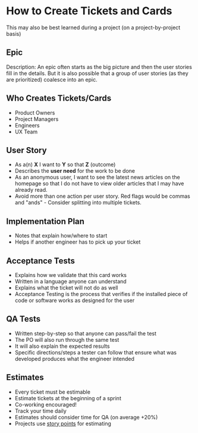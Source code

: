 # How to Create Tickets and Cards

This may also be best learned during a project (on a project-by-project basis)

## Epic

Description: An epic often starts as the big picture and then the user stories fill in the details. But it is also possible that a group of user stories (as they are prioritized) coalesce into an epic.

## Who Creates Tickets/Cards

*   Product Owners
*   Project Managers
*   Engineers
*   UX Team

## User Story

*   As a(n) **X** I want to **Y** so that **Z** (outcome)
*   Describes the **user need** for the work to be done
*   As an anonymous user, I want to see the latest news articles on the homepage so that I do not have to view older articles that I may have already read.
*   Avoid more than one action per user story. Red flags would be commas and "ands" - Consider splitting into multiple tickets.

## Implementation Plan

*   Notes that explain how/where to start
*   Helps if another engineer has to pick up your ticket

## Acceptance Tests

*   Explains how we validate that this card works
*   Written in a language anyone can understand
*   Explains what the ticket will not do as well
*   Acceptance Testing is the process that verifies if the installed piece of code or software works as designed for the user

## QA Tests

*   Written step-by-step so that anyone can pass/fail the test
*   The PO will also run through the same test
*   It will also explain the expected results
*   Specific directions/steps a tester can follow that ensure what was developed produces what the engineer intended

## Estimates

*   Every ticket must be estimable
*   Estimate tickets at the beginning of a sprint
*   Co-working encouraged!
*   Track your time daily
*   Estimates should consider time for QA (on average +20%)
*   Projects use [story points](../../04-how-we-work/tools/storypoints.md) for estimating
